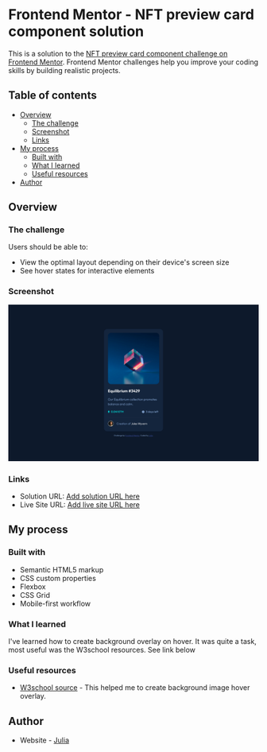 # Frontend Mentor - NFT preview card component solution

This is a solution to the [NFT preview card component challenge on Frontend Mentor](https://www.frontendmentor.io/challenges/nft-preview-card-component-SbdUL_w0U). Frontend Mentor challenges help you improve your coding skills by building realistic projects. 

## Table of contents

- [Overview](#overview)
  - [The challenge](#the-challenge)
  - [Screenshot](#screenshot)
  - [Links](#links)
- [My process](#my-process)
  - [Built with](#built-with)
  - [What I learned](#what-i-learned)
  - [Useful resources](#useful-resources)
- [Author](#author)


## Overview

### The challenge

Users should be able to:

- View the optimal layout depending on their device's screen size
- See hover states for interactive elements

### Screenshot

![](./screenshots/my-desktop-design.png)


### Links

- Solution URL: [Add solution URL here](https://github.com/yulich81/nft-preview-card-component-main)
- Live Site URL: [Add live site URL here](https://eloquent-kelpie-27ace6.netlify.app/)
## My process

### Built with

- Semantic HTML5 markup
- CSS custom properties
- Flexbox
- CSS Grid
- Mobile-first workflow

### What I learned

I've learned how to create background overlay on hover. It was quite a task, most useful was the W3school resources. See link below

### Useful resources

- [W3school source](https://www.w3schools.com/howto/howto_css_image_overlay.asp) - This helped me to create background image hover overlay.

## Author

- Website - [Julia](https://codepen.io/yulich)
